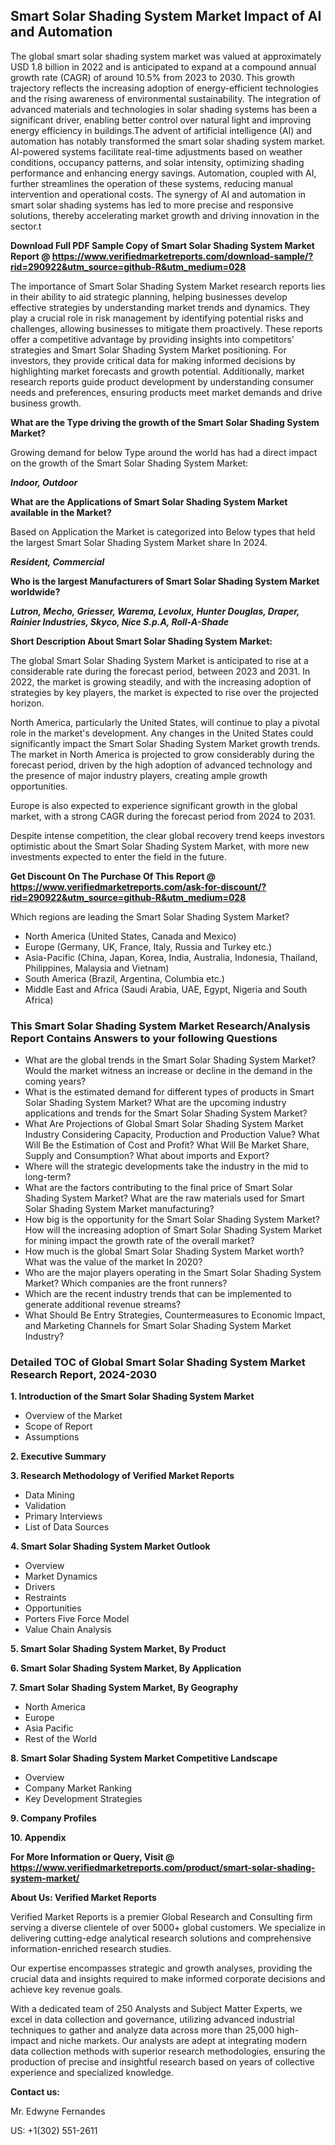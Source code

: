 <h2>Smart Solar Shading System Market Impact of AI and Automation</h2>The global smart solar shading system market was valued at approximately USD 1.8 billion in 2022 and is anticipated to expand at a compound annual growth rate (CAGR) of around 10.5% from 2023 to 2030. This growth trajectory reflects the increasing adoption of energy-efficient technologies and the rising awareness of environmental sustainability. The integration of advanced materials and technologies in solar shading systems has been a significant driver, enabling better control over natural light and improving energy efficiency in buildings.The advent of artificial intelligence (AI) and automation has notably transformed the smart solar shading system market. AI-powered systems facilitate real-time adjustments based on weather conditions, occupancy patterns, and solar intensity, optimizing shading performance and enhancing energy savings. Automation, coupled with AI, further streamlines the operation of these systems, reducing manual intervention and operational costs. The synergy of AI and automation in smart solar shading systems has led to more precise and responsive solutions, thereby accelerating market growth and driving innovation in the sector.t</p><p id="" class=""><strong>Download Full PDF Sample Copy of Smart Solar Shading System Market Report @ <a href="https://www.verifiedmarketreports.com/download-sample/?rid=290922&utm_source=github-R&utm_medium=028" target="_blank">https://www.verifiedmarketreports.com/download-sample/?rid=290922&utm_source=github-R&utm_medium=028</a></strong></p><p>The importance of&nbsp;Smart Solar Shading System Market research reports lies in their ability to aid strategic planning, helping businesses develop effective strategies by understanding market trends and dynamics. They play a crucial role in risk management by identifying potential risks and challenges, allowing businesses to mitigate them proactively. These reports offer a competitive advantage by providing insights into competitors' strategies and Smart Solar Shading System Market positioning. For investors, they provide critical data for making informed decisions by highlighting market forecasts and growth potential. Additionally, market research reports guide product development by understanding consumer needs and preferences, ensuring products meet market demands and drive business growth.</p><p><strong>What are the&nbsp;Type driving the growth of the Smart Solar Shading System Market?</strong></p><p id="" class="">Growing demand for below Type around the world has had a direct impact on the growth of the Smart Solar Shading System Market:</p><em><strong>Indoor, Outdoor</strong></em></p><strong>What are the&nbsp;Applications&nbsp;of Smart Solar Shading System Market available in the Market?</strong></p><p id="" class="">Based on Application the Market is categorized into Below types that held the largest Smart Solar Shading System Market share In 2024.</p><em><strong>Resident, Commercial</strong></em></p><strong>Who is the largest Manufacturers of Smart Solar Shading System Market worldwide?</strong></p><p><em><strong>Lutron, Mecho, Griesser, Warema, Levolux, Hunter Douglas, Draper, Rainier Industries, Skyco, Nice S.p.A, Roll-A-Shade</strong></em></p><p id="" class=""><strong>Short Description About Smart Solar Shading System Market:</strong></p><p>The global Smart Solar Shading System Market is anticipated to rise at a considerable rate during the forecast period, between 2023 and 2031. In 2022, the market is growing steadily, and with the increasing adoption of strategies by key players, the market is expected to rise over the projected horizon.</p><p>North America, particularly the United States, will continue to play a pivotal role in the market's development. Any changes in the United States could significantly impact the Smart Solar Shading System Market growth trends. The market in North America is projected to grow considerably during the forecast period, driven by the high adoption of advanced technology and the presence of major industry players, creating ample growth opportunities.</p><p>Europe is also expected to experience significant growth in the global market, with a strong CAGR during the forecast period from 2024 to 2031.</p><p>Despite intense competition, the clear global recovery trend keeps investors optimistic about the Smart Solar Shading System Market, with more new investments expected to enter the field in the future.</p><p id="" class=""><strong>Get Discount On The Purchase Of This Report @ <a href="https://www.verifiedmarketreports.com/ask-for-discount/?rid=290922&utm_source=github-R&utm_medium=028" target="_blank">https://www.verifiedmarketreports.com/ask-for-discount/?rid=290922&utm_source=github-R&utm_medium=028</a></strong></p>Which regions are leading the Smart Solar Shading System Market?</p><ul><li>North America (United States, Canada and Mexico)</li><li>Europe (Germany, UK, France, Italy, Russia and Turkey etc.)</li><li>Asia-Pacific (China, Japan, Korea, India, Australia, Indonesia, Thailand, Philippines, Malaysia and Vietnam)</li><li>South America (Brazil, Argentina, Columbia etc.)</li><li>Middle East and Africa (Saudi Arabia, UAE, Egypt, Nigeria and South Africa)</li></ul><h3 id="" class="">This Smart Solar Shading System Market Research/Analysis Report Contains Answers to your following Questions</h3><ul><li>What are the global trends in the Smart Solar Shading System Market? Would the market witness an increase or decline in the demand in the coming years?</li><li>What is the estimated demand for different types of products in Smart Solar Shading System Market? What are the upcoming industry applications and trends for the Smart Solar Shading System Market?</li><li>What Are Projections of Global Smart Solar Shading System Market Industry Considering Capacity, Production and Production Value? What Will Be the Estimation of Cost and Profit? What Will Be Market Share, Supply and Consumption? What about imports and Export?</li><li>Where will the strategic developments take the industry in the mid to long-term?</li><li>What are the factors contributing to the final price of Smart Solar Shading System Market? What are the raw materials used for Smart Solar Shading System Market manufacturing?</li><li>How big is the opportunity for the Smart Solar Shading System Market? How will the increasing adoption of Smart Solar Shading System Market for mining impact the growth rate of the overall market?</li><li>How much is the global Smart Solar Shading System Market worth? What was the value of the market In 2020?</li><li>Who are the major players operating in the Smart Solar Shading System Market? Which companies are the front runners?</li><li>Which are the recent industry trends that can be implemented to generate additional revenue streams?</li><li>What Should Be Entry Strategies, Countermeasures to Economic Impact, and Marketing Channels for Smart Solar Shading System Market Industry?</li></ul><h3 id="" class="">Detailed TOC of Global Smart Solar Shading System Market Research Report, 2024-2030</h3><p id="" class=""><strong>1. Introduction of the Smart Solar Shading System Market</strong></p><ul><li>Overview of the Market</li><li>Scope of Report</li><li>Assumptions</li></ul><p id="" class=""><strong>2. Executive Summary</strong></p><p id="" class=""><strong>3. Research Methodology of Verified Market Reports</strong></p><ul><li>Data Mining</li><li>Validation</li><li>Primary Interviews</li><li>List of Data Sources</li></ul><p id="" class=""><strong>4. Smart Solar Shading System Market Outlook</strong></p><ul><li>Overview</li><li>Market Dynamics</li><li>Drivers</li><li>Restraints</li><li>Opportunities</li><li>Porters Five Force Model</li><li>Value Chain Analysis</li></ul><p id="" class=""><strong>5. Smart Solar Shading System Market, By Product</strong></p><p id="" class=""><strong>6. Smart Solar Shading System Market, By Application</strong></p><p id="" class=""><strong>7. Smart Solar Shading System Market, By Geography</strong></p><ul><li>North America</li><li>Europe</li><li>Asia Pacific</li><li>Rest of the World</li></ul><p id="" class=""><strong>8. Smart Solar Shading System Market Competitive Landscape</strong></p><ul><li>Overview</li><li>Company Market Ranking</li><li>Key Development Strategies</li></ul><p id="" class=""><strong>9. Company Profiles</strong></p><p id="" class=""><strong>10. Appendix</strong></p><p id="" class=""><strong>For More Information or Query, Visit @ <a href="https://www.verifiedmarketreports.com/product/smart-solar-shading-system-market/" target="_blank">https://www.verifiedmarketreports.com/product/smart-solar-shading-system-market/</a></strong></p><p id="" class=""><strong>About Us: Verified Market Reports</strong></p><p id="" class="">Verified Market Reports is a premier Global Research and Consulting firm serving a diverse clientele of over 5000+ global customers. We specialize in delivering cutting-edge analytical research solutions and comprehensive information-enriched research studies.</p><p id="" class="">Our expertise encompasses strategic and growth analyses, providing the crucial data and insights required to make informed corporate decisions and achieve key revenue goals.</p><p id="" class="">With a dedicated team of 250 Analysts and Subject Matter Experts, we excel in data collection and governance, utilizing advanced industrial techniques to gather and analyze data across more than 25,000 high-impact and niche markets. Our analysts are adept at integrating modern data collection methods with superior research methodologies, ensuring the production of precise and insightful research based on years of collective experience and specialized knowledge.</p><p id="" class=""><strong>Contact us:</strong></p><p id="" class="">Mr. Edwyne Fernandes</p><p id="" class="">US: +1(302) 551-2611</p>